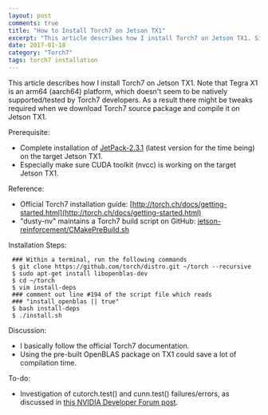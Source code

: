 ```yaml
---
layout: post
comments: true
title: "How to Install Torch7 on Jetson TX1"
excerpt: "This article describes how I install Torch7 on Jetson TX1. Since Torch7 gets updated frequently and its building process on TX1 might break from time to time, I'll try to update this blog to include the latest necessary fixes/workarounds whenever I can."
date: 2017-01-18
category: "Torch7"
tags: torch7 installation
---
```


This article describes how I install Torch7 on Jetson TX1. Note that Tegra X1 is an arm64 (aarch64) platform, which doesn't seem to be natively supported/tested by Torch7 developers. As a result there might be tweaks required when we download Torch7 source package and compile it on Jetson TX1.

Prerequisite:

* Complete installation of [JetPack-2.3.1](https://developer.nvidia.com/embedded/jetpack) (latest version for the time being) on the target Jetson TX1.
* Especially make sure CUDA toolkit (nvcc) is working on the target Jetson TX1.

Reference:

* Official Torch7 installation guide: [http://torch.ch/docs/getting-started.html](http://torch.ch/docs/getting-started.html)
* "dusty-nv" maintains a Torch7 build script on GitHub: [jetson-reinforcement/CMakePreBuild.sh](https://github.com/dusty-nv/jetson-reinforcement/blob/master/CMakePreBuild.sh)

Installation Steps:

```shell
 ### Within a terminal, run the following commands
 $ git clone https://github.com/torch/distro.git ~/torch --recursive
 $ sudo apt-get install libopenblas-dev
 $ cd ~/torch
 $ vim install-deps
 ### comment out line #194 of the script file which reads
 ### "install_openblas || true"
 $ bash install-deps
 $ ./install.sh
```

Discussion:

* I basically follow the official Torch7 documentation.
* Using the pre-built OpenBLAS package on TX1 could save a lot of compilation time.

To-do:

* Investigation of cutorch.test() and cunn.test() failures/errors, as discussed in [this NVIDIA Developer Forum post](https://devtalk.nvidia.com/default/topic/937270/jetson-tx1/torch7-on-tx1-/post/4964058/#4964058).

